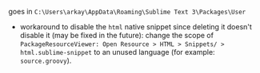 goes in `C:\Users\arkay\AppData\Roaming\Sublime Text 3\Packages\User`

- workaround to disable the `html` native snippet since deleting it doesn't disable it (may be fixed in the future): change the scope of `PackageResourceViewer: Open Resource > HTML > Snippets/ > html.sublime-snippet` to an unused language (for example: `source.groovy`).